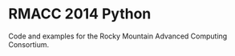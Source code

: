 RMACC 2014 Python
=================

Code and examples for the Rocky Mountain Advanced Computing Consortium.

